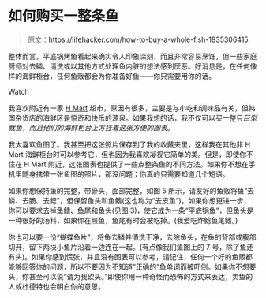 # 如何购买一整条鱼

> 原文：<https://lifehacker.com/how-to-buy-a-whole-fish-1835306415>

整体而言，平底锅烤鱼看起来确实令人印象深刻，而且非常容易烹饪，但一些家庭厨师对去鳞、清洗或以其他方式处理鱼内脏的想法感到厌恶。好消息是，在任何像样的海鲜柜台，任何鱼贩都会为你准备好鱼——你只需要用你的话。

Watch

我喜欢附近有一家 [H Mart](https://www.hmart.com) 超市，原因有很多，主要是与小吃和调味品有关，但韩国杂货店的海鲜区是惊奇和快乐的源泉。如果我想的话，我不仅可以买一整只*巨型鱿鱼，而且他们的海鲜柜台上方挂着这张方便的图表。*

我太喜欢鱼图了。我甚至把这张照片保存到了我的收藏夹里，这样我在其他非 H Mart 海鲜柜台时可以参考它，但也因为我喜欢凝视它简单的美。但是，即使你不住在 H Mart 附近，这张图表也提供了一些点整条鱼的不同方法。如果你不想在手机里随身携带一张鱼图的照片，那没问题；你真的只需要知道几个短语。

如果你想保持鱼的完整，带骨头，面部完整，如图 5 所示，请友好的鱼贩将鱼“去鳞、去肠、去鳃”，但保留鱼头和鱼鳍(这也称为“去皮鱼”)。如果你想更进一步，你可以要求去掉鱼鳍、鱼尾和鱼头(见图 3)，使它成为一条“平底锅鱼”，但鱼头是一种很好的汤料，如果你在煎鱼，鱼尾有时会被吃掉。(我爱吃炸鲶鱼尾鳍。)

你也可以要一份“蝴蝶鱼片”，将鱼去鳞并清洗干净，去除鱼头，在鱼的背部或腹部切开，留下两块小鱼片沿着一边连在一起。(有点像我们鱼图上的 7 号，除了鱼还有头)。如果你感到慌张，并且没有图表可以参考，请记住，任何一个好的鱼贩都能够回答你的问题，所以不要因为不知道“正确的”鱼单词而被吓倒。如果你不想要头，你甚至可以说“请为我砍头。”即使你用一种奇怪而恐怖的方式来表达，卖鱼的人或杜德特也会明白你的意思。